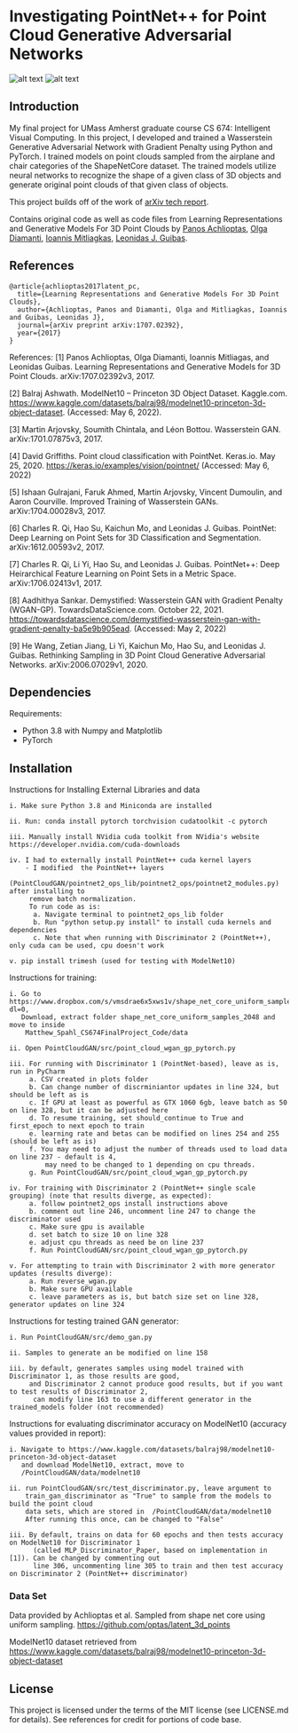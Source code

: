 # Investigating PointNet++ for Point Cloud Generative Adversarial Networks

![alt text](planes_result.png)
![alt text](chairs_result.png)

## Introduction
My final project for UMass Amherst graduate course CS 674: Intelligent Visual Computing. In this project, I developed and trained a Wasserstein Generative Adversarial Network with Gradient Penalty using Python and PyTorch. I trained models on point clouds sampled from the airplane and chair categories of the ShapeNetCore dataset. The trained models utilize neural networks to recognize the shape of a given class of 3D objects and generate original point clouds of that given class of objects. 

This project builds off of the work of [arXiv tech report](https://arxiv.org/abs/1707.02392).

Contains original code as well as code files from Learning Representations and Generative Models For 3D Point Clouds by <a href="http://web.stanford.edu/~optas/" target="_blank">Panos Achlioptas</a>, <a href="http://web.stanford.edu/~diamanti/" target="_blank">Olga Diamanti</a>, <a href="http://mitliagkas.github.io" target="_blank">Ioannis Mitliagkas</a>, <a href="http://geometry.stanford.edu/member/guibas/" target="_blank">Leonidas J. Guibas</a>.

## References

	@article{achlioptas2017latent_pc,
	  title={Learning Representations and Generative Models For 3D Point Clouds},
	  author={Achlioptas, Panos and Diamanti, Olga and Mitliagkas, Ioannis and Guibas, Leonidas J},
	  journal={arXiv preprint arXiv:1707.02392},
	  year={2017}
	}

References:
[1] Panos Achlioptas, Olga Diamanti, Ioannis Mitliagas, and Leonidas Guibas. Learning Representations and Generative Models for 3D Point Clouds. arXiv:1707.02392v3, 2017. 

[2] Balraj Ashwath. ModelNet10 – Princeton 3D Object Dataset. Kaggle.com. https://www.kaggle.com/datasets/balraj98/modelnet10-princeton-3d-object-dataset. (Accessed: May 6, 2022).

[3] Martin Arjovsky, Soumith Chintala, and Léon Bottou. Wasserstein GAN. arXiv:1701.07875v3, 2017.

[4] David Griffiths. Point cloud classification with PointNet. Keras.io. May 25, 2020. https://keras.io/examples/vision/pointnet/ (Accessed: May 6, 2022)

[5] Ishaan Gulrajani, Faruk Ahmed, Martin Arjovsky, Vincent Dumoulin, and Aaron Courville. Improved Training of Wasserstein GANs. arXiv:1704.00028v3, 2017.

[6] Charles R. Qi, Hao Su, Kaichun Mo, and Leonidas J. Guibas. PointNet: Deep Learning on Point Sets for 3D Classification and Segmentation. arXiv:1612.00593v2, 2017.

[7] Charles R. Qi, Li Yi, Hao Su, and Leonidas J. Guibas. PointNet++: Deep Heirarchical Feature Learning on Point Sets in a Metric Space. arXiv:1706.02413v1, 2017.

[8] Aadhithya Sankar. Demystified: Wasserstein GAN with Gradient Penalty (WGAN-GP). TowardsDataScience.com. October 22, 2021. https://towardsdatascience.com/demystified-wasserstein-gan-with-gradient-penalty-ba5e9b905ead. (Accessed: May 2, 2022)

[9] He Wang, Zetian Jiang, Li Yi, Kaichun Mo, Hao Su, and Leonidas J. Guibas. Rethinking Sampling in 3D Point Cloud Generative Adversarial Networks. arXiv:2006.07029v1, 2020.

         	


## Dependencies
Requirements:
- Python 3.8 with Numpy and Matplotlib
- PyTorch



## Installation
Instructions for Installing External Libraries and data
    
    i. Make sure Python 3.8 and Miniconda are installed
    
    ii. Run: conda install pytorch torchvision cudatoolkit -c pytorch
    
    iii. Manually install NVidia cuda toolkit from NVidia's website https://developer.nvidia.com/cuda-downloads
    
    iv. I had to externally install PointNet++ cuda kernel layers
        - I modified  the PointNet++ layers
        (PointCloudGAN/pointnet2_ops_lib/pointnet2_ops/pointnet2_modules.py) after installing to 
         remove batch normalization.
         To run code as is:
          a. Navigate terminal to pointnet2_ops_lib folder
          b. Run "python setup.py install" to install cuda kernels and dependencies
          c. Note that when running with Discriminator 2 (PointNet++), only cuda can be used, cpu doesn't work

    v. pip install trimesh (used for testing with ModelNet10)

Instructions for training:

    i. Go to https://www.dropbox.com/s/vmsdrae6x5xws1v/shape_net_core_uniform_samples_2048.zip?dl=0,
       Download, extract folder shape_net_core_uniform_samples_2048 and move to inside
        Matthew_Spahl_CS674FinalProject_Code/data

    ii. Open PointCloudGAN/src/point_cloud_wgan_gp_pytorch.py

    iii. For running with Discriminator 1 (PointNet-based), leave as is, run in PyCharm
         a. CSV created in plots folder
         b. Can change number of discrminiantor updates in line 324, but should be left as is
         c. If GPU at least as powerful as GTX 1060 6gb, leave batch as 50 on line 328, but it can be adjusted here
         d. To resume training, set should_continue to True and first_epoch to next epoch to train
         e. learning rate and betas can be modified on lines 254 and 255 (should be left as is)
         f. You may need to adjust the number of threads used to load data on line 237 - default is 4,
             may need to be changed to 1 depending on cpu threads.
         g. Run PointCloudGAN/src/point_cloud_wgan_gp_pytorch.py

    iv. For training with Discriminator 2 (PointNet++ single scale grouping) (note that results diverge, as expected):
         a. follow pointnet2_ops install instructions above
         b. comment out line 246, uncomment line 247 to change the discriminator used
         c. Make sure gpu is available
         d. set batch to size 10 on line 328
         e. adjust cpu threads as need be on line 237
         f. Run PointCloudGAN/src/point_cloud_wgan_gp_pytorch.py

    v. For attempting to train with Discriminator 2 with more generator updates (results diverge):
         a. Run reverse_wgan.py
         b. Make sure GPU available
         c. leave parameters as is, but batch size set on line 328, generator updates on line 324

Instructions for testing trained GAN generator:
    
    i. Run PointCloudGAN/src/demo_gan.py

    ii. Samples to generate an be modified on line 158

    iii. by default, generates samples using model trained with Discriminator 1, as those results are good,
         and Discriminator 2 cannot produce good results, but if you want to test results of Discriminator 2,
          can modify line 163 to use a different generator in the trained_models folder (not recommended)

Instructions for evaluating discriminator accuracy on ModelNet10 (accuracy values provided in report):
    
    i. Navigate to https://www.kaggle.com/datasets/balraj98/modelnet10-princeton-3d-object-dataset
       and download ModelNet10, extract, move to 
       /PointCloudGAN/data/modelnet10
 
    ii. run PointCloudGAN/src/test_discriminator.py, leave argument to
        train_gan_discriminator as "True" to sample from the models to build the point cloud
        data sets, which are stored in  /PointCloudGAN/data/modelnet10
        After running this once, can be changed to "False"
 
    iii. By default, trains on data for 60 epochs and then tests accuracy on ModelNet10 for Discriminator 1 
          (called MLP_Discriminator_Paper, based on implementation in [1]). Can be changed by commenting out 
          line 306, uncommenting line 305 to train and then test accuracy on Discriminator 2 (PointNet++ discriminator)

### Data Set
Data provided by Achlioptas et al.
Sampled from shape net core using uniform sampling.
https://github.com/optas/latent_3d_points

ModelNet10 dataset retrieved from 
https://www.kaggle.com/datasets/balraj98/modelnet10-princeton-3d-object-dataset


## License
This project is licensed under the terms of the MIT license (see LICENSE.md for details).
See references for credit for portions of code base.
